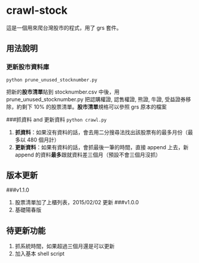 # crawl-stock

<p>這是一個用來爬台灣股市的程式，用了 grs 套件。</p>

## 用法說明

### 更新股市資料庫

<code>python prune_unused_stocknumber.py</code>

<p>把新的<b>股市清單</b>貼到 stocknumber.csv 中後，用 prune_unused_stocknumber.py 把認購權證, 認售權證, 熊證, 牛證, 受益證券移除，約剩下 10% 的股票清單。<b>股市清單</b>規格可以參照 grs 原本的檔案</p>



###抓資料 and 更新資料
<code>python crawl.py</code>

1. <b>抓資料</b>：如果沒有資料的話，會去用二分搜尋法找出該股票有的最多月份（最多以 480 個月計）
2. <b>更新資料</b>：如果有資料的話，會抓最後一筆的時間，直接 append 上去，新 append 的資料<b>最多</b>跟就資料差三個月（預設不會三個月沒抓）

## 版本更新
###v1.1.0
1. 股票清單加了上櫃列表，2015/02/02 更新
###v1.0.0
1. 基礎陽春版

## 待更新功能
1. 抓系統時間，如果超過三個月還是可以更新
2. 加入基本 shell script
